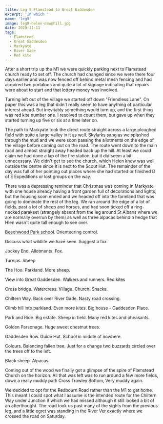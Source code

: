 ```yaml
---
title: Leg 9 Flamstead to Great Gaddesden
excerpt: 'In which '
name: 'leg9'
image: leg9-helen-downhill.jpg
date: 2020-11-11
tags:
  - Flamstead
  - Great Gaddesden
  - Markyate
  - River Gade
  - Red kite
---
```


After a short trip up the M1 we were quickly parking next to Flamstead church ready to set off. The church had changed since we were there four days earlier and was now fenced off behind metal mesh fencing and had acquired two portaloos and quite a lot of signage indicating that repairs were about to start and that lottery money was involved.

Turning left out of the village we started off down "Friendless Lane". On paper this was a leg that didn't really seem to have anything of particular interest ahead. But inevitably something would turn up, and the first thing was red kite number one. I resolved to count them, but gave up when they started turning up five or six at a time later on.

The path to Markyate took the direct route straight across a large ploughed field with quite a large valley in it as well. Skylarks sang as we splashed through the mud and we were soon passing the allotments on the edge of the village before coming out on the road. The route went down to the main road and almost straight away headed back up the hill. At least we could claim we had done a lap of the fire station, but it did seem a bit unnecessary. We didn't get to see the church, which Helen knew was well outside the centre since it is next to the Scout Hut. The remainder of the day was full of her pointing out places where she had started or finished D of E Expeditions or lost groups on the way. 

There was a depressing reminder that Christmas was coming in Markyate with one house already having a front garden full of decorations and lights, but the housing soon ended and we headed off into the farmland that was going to dominate the rest of the leg. We ran around the edge of a lot of fields, past a lot of sheep and horses, and had soon ticked off a ring-necked parakeet (strangely absent from the leg around St Albans where we are normally overrun by them) as well as three alpacas behind a hedge that Hlen wasn't quite tall enough to see over.

[Beechwood Park school](https://www.beechwoodpark.com/). Orienteering control.

Discuss what wildlife we have seen. Suggest a fox.

Jockey End. Allotments. Fox.

Turnips. Sheep

The Hoo. Parkland. More sheep.

View into Great Gaddesden. Walkers and runners. Red kites

Cross bridge. Watercress. Village. Church. Snacks.

Chiltern Way. Back over River Gade. Nasty road crossing.

Climb hill into parkland. Even more kites. Big house - Gaddesden Place.

Park and Ride. Big estate. Sheep in field. Many red kites and pheasants.

Golden Parsonage. Huge sweet chestnut trees.

Gaddesden Row. Guide Hut. School in middle of nowhere.

Colours. Balancing fallen tree. Just for a change two buzzards circled over the trees off to the left.

Black sheep. Alpacas.

Coming out of the wood we finally got a glimpse of the spire of Flamstead Church on the horizon. All that was left was to run around a few more fields, down a really muddy path Cross Trowley Bottom, Very muddy again.

We decided to opt for the Redbourn Road rather than the M1 to get home. This meant I could spot what I assume is the intended route for the Chiltern Way under Junction 9 which we had missed although it still looked a bit of an afterthought.  The road took us past many of the sights from the previous leg, and a little egret was standing in the River Ver exactly where we crossed the road on Saturday.
